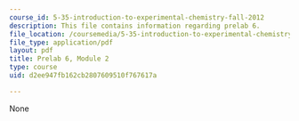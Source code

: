 ```yaml
---
course_id: 5-35-introduction-to-experimental-chemistry-fall-2012
description: This file contains information regarding prelab 6.
file_location: /coursemedia/5-35-introduction-to-experimental-chemistry-fall-2012/d2ee947fb162cb2807609510f767617a_MIT5_35F12_prelab6module2.pdf
file_type: application/pdf
layout: pdf
title: Prelab 6, Module 2
type: course
uid: d2ee947fb162cb2807609510f767617a

---
```

None